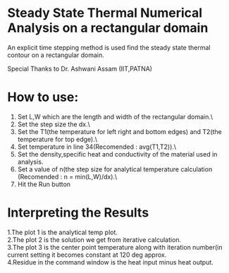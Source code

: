 # Steady State Thermal Numerical Analysis on a rectangular domain
 An explicit time stepping method is used find the steady state thermal contour on a rectangular domain.

Special Thanks to Dr. Ashwani Assam (IIT,PATNA)
 
# How to use:
1. Set L,W which are the length and width of the rectangular domain.\
2. Set the step size the dx.\
3. Set the T1(the temperature for left right and bottom edges) and T2(the temperature for top edge).\
4. Set temperature in line 34(Recomended : avg(T1,T2)).\
5. Set the density,specific heat and conductivity of the material used in analysis.
6. Set a value of n(the step size for analytical temperature calculation (Recomended : n = min(L,W)/dx).\
7. Hit the Run button

# Interpreting the Results
1.The plot 1 is the analytical temp plot.\
2.The plot 2 is the solution we get from iterative calculation.\
3.The plot 3 is the center point temperature along with iteration number(in current setting it becomes constant at 120 deg approx.\
4.Residue in the command window is the heat input minus heat output. 
